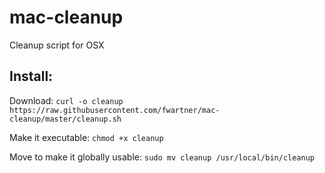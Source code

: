 # mac-cleanup
Cleanup script for OSX

## Install:
Download:
`curl -o cleanup https://raw.githubusercontent.com/fwartner/mac-cleanup/master/cleanup.sh`

Make it executable:
`chmod +x cleanup`

Move to make it globally usable:
`sudo mv cleanup /usr/local/bin/cleanup`

